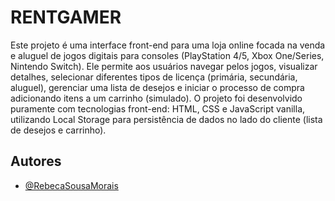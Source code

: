 # RENTGAMER

Este projeto é uma interface front-end para uma loja online focada na venda e aluguel de jogos digitais para consoles (PlayStation 4/5, Xbox One/Series, Nintendo Switch). Ele permite aos usuários navegar pelos jogos, visualizar detalhes, selecionar diferentes tipos de licença (primária, secundária, aluguel), gerenciar uma lista de desejos e iniciar o processo de compra adicionando itens a um carrinho (simulado). O projeto foi desenvolvido puramente com tecnologias front-end: HTML, CSS e JavaScript vanilla, utilizando Local Storage para persistência de dados no lado do cliente (lista de desejos e carrinho).
## Autores  
- [@RebecaSousaMorais](https://www.github.com/RebecaSousaMorais)
